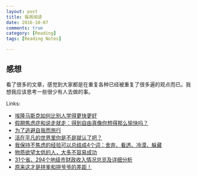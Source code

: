 ```yaml
---
layout: post
title: 每周阅读
date: 2016-10-07
comments: true
category: [Reading]
tags: [Reading Notes]

---
```


>



## 感想

看了很多的文章，感觉到大家都是在重复各种已经被重复了很多遍的观点而已。我想我应该思考一些很少有人去做的事。

Links:
* [埃隆马斯克如何比别人学得更快更好](https://mp.weixin.qq.com/s?__biz=MjM5NDg2NjA4MQ==&mid=2650937841&idx=1&sn=d0cca193cb34aab3f65c5aba1f5331c1&mpshare=1&scene=1&srcid=1008J1WMfnEZZXR1o5ihiMvU&key=79512945a1fcb0e25111d7c71aa80909c22e8bb95633690725e80addeff5cb552a4002e37fed2f0cd00c3c73b14b9dc7&ascene=0&uin=MjAxMzgyODc2Mg%3D%3D)
* [假期焦虑症和说走就走：得到自由真像你想得那么愉快吗？](https://mp.weixin.qq.com/s?__biz=MzI2OTA3MTA5Mg==&mid=2651749385&idx=1&sn=72501c4527421758645b64d7ce66a8f5&chksm=f11f3b92c668b284d0668b7264a3ed6fc4a3670b52bcde3b24954673adf8c1f4682da47f31ea&mpshare=1&scene=1&srcid=1008F1eGNcGTvkjxF2wB8L2a&key=79512945a1fcb0e2fc92017e42b58634b9de63e3ffbefcc782c1578f58169d345e0b51fe07c4f4422c91fe3aec8ed345&ascene=0&uin=MjAxMzgyODc2Mg%3D%3D)
* [为了逃避自我而旅行](https://mp.weixin.qq.com/s?__biz=MzI2OTA3MTA5Mg==&mid=2651749386&idx=1&sn=c80d2bf371fea38144025619d21b50a5&chksm=f11f3b91c668b287750625228de63d5038f7f5ede58f5d60df410a2dbd93ebb0a071dc6e1bc8&mpshare=1&scene=1&srcid=1008uexAdCT46qFBnGerN6KV&key=79512945a1fcb0e2da5871d5de3e07d2aeec299826d59068ee4910a2a47d1fb9aee4dd11caf02edab1c74c5a445cf2cb&ascene=0&uin=MjAxMzgyODc2Mg%3D%3D)
* [活在平凡的世界里你是不是就认了吧？](https://mp.weixin.qq.com/s?__biz=MzI2OTA3MTA5Mg==&mid=2651749388&idx=1&sn=b18443a6cb9247bd59c226c1c06c4c86&chksm=f11f3b97c668b2812ad18c068b154f1c01f3cdfdb2c23f26621b24667e6d618c0e3b4241c4ef&mpshare=1&scene=1&srcid=1008Ba8T1xuzutXGpyqqeznu&key=79512945a1fcb0e20f0e1f62d544c0ccf2419f51ad0f6140246960f12ebef158f0dfbfcee45684e4411ae7cb2fae8ebd&ascene=0&uin=MjAxMzgyODc2Mg%3D%3D)
* [我保持不焦虑的经验可以总结成4个词：舍弃、看透、冷漠、躲藏](https://mp.weixin.qq.com/s?__biz=MzI2OTA3MTA5Mg==&mid=2651749390&idx=1&sn=d93bc26d88d0e6f244839ee0ea93967b&chksm=f11f3b95c668b2839726d9b2307f8a8ad9f2e5f2ea10204e440e805609645999d7e2986e876a&mpshare=1&scene=1&srcid=1008oZtZymw1b0UT0Znliicp&key=79512945a1fcb0e2e28d680daa300de167f2de833cbce8184a1a0c794585142f917fcdf68cd6ee584d8d0f1d33ce3a91&ascene=0&uin=MjAxMzgyODc2Mg%3D%3D)
* [物质欲望太低的人，大多不容易成功](https://mp.weixin.qq.com/s?__biz=MjM5NzEwNTMwMA==&mid=2651019312&idx=3&sn=a0f933c4ea3a0bd8e6e235f42e145d68&chksm=bd28e3cb8a5f6add00122ff8ab1c5301f70a4bf42a7bac59ba174489748ccc8531fe334996c0&mpshare=1&scene=1&srcid=10083C2y8OjBcYxXf7dYQSf9&key=79512945a1fcb0e2798539e23e43791c2fe7e415f0c6fb75b7730952dffcd0fe09d1fcf0a9441baf97d7390ceb49d51b&ascene=0&uin=MjAxMzgyODc2Mg%3D%3D)
* [31个省、294个地级市财政收入情况总览及详细分析](https://mp.weixin.qq.com/s?__biz=MjM5NzEwNTMwMA==&mid=2651019312&idx=2&sn=f055bdd1db4b7ed689475b1b25317e2a&chksm=bd28e3cb8a5f6add6f536eb5065ba1658852d95b64cab4ec8d6578d62ebdcde42f5816916c24&mpshare=1&scene=1&srcid=10083Z6yczhKsFCNwg1xvPMD&key=79512945a1fcb0e2337135bd65ae9c633f30a8cffb7abe95457da8c2ae8a3117465d02590e80f68010bcac414905cb44&ascene=0&uin=MjAxMzgyODc2Mg%3D%3D)
* [原来这才是拼爹和拼爷爷的差距！](https://mp.weixin.qq.com/s?__biz=MjM5NzEwNTMwMA==&mid=2651019312&idx=1&sn=a6c35839fac8db8613ae7119962d76dc&chksm=bd28e3cb8a5f6add16c5664b1a5976699b36506f60ad3ddea7095ed9e3fea3965d13cd073361&mpshare=1&scene=1&srcid=1008B0MFtIppOdGC5vAVcki1&key=79512945a1fcb0e299b8bd792a923514d66124f0e14285d23713c550170752e2fd748dba3996f4818dc07ceaa07297f9&ascene=0&uin=MjAxMzgyODc2Mg%3D%3D)
